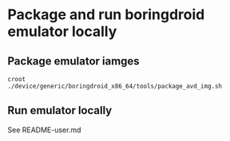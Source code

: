 # Package and run boringdroid emulator locally

## Package emulator iamges

```shell
croot
./device/generic/boringdroid_x86_64/tools/package_avd_img.sh
```

## Run emulator locally

See README-user.md
